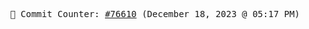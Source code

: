 <p align="center">
    <samp>
        📮 Commit Counter: <a href="https://github.com/Javascript-void0/Javascript-void0/commits/main">#76610</a> (December 18, 2023 @ 05:17 PM)
    </samp>
</p>
